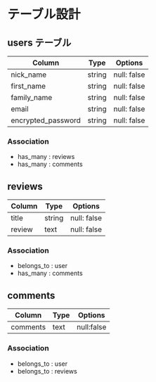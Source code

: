 <!-- er図のurl -->
<!-- https://lucid.app/lucidchart/1bb7a81c-4307-4f3f-bdd8-7b89eaece070/edit?beaconFlowId=BDB22C79C2CCB501&page=0_0#?folder_id=home&browser=icon -->
# テーブル設計

## users テーブル

| Column              | Type   | Options     |
| ------------------- | ------ | ----------- |
| nick_name           | string | null: false |
| first_name          | string | null: false |
| family_name         | string | null: false |
| email               | string | null: false |
| encrypted_password  | string | null: false |

### Association

- has_many : reviews
- has_many : comments

## reviews

| Column                 | Type       | Options     |
| ---------------------- | ---------- | ----------- |
| title                  | string     | null: false |
| review                 | text       | null: false |

### Association

- belongs_to : user
- has_many   : comments

## comments

| Column    | Type | Options    |
| --------- | ---- | ---------- |
| comments  | text | null:false |

### Association

- belongs_to : user
- belongs_to : reviews
